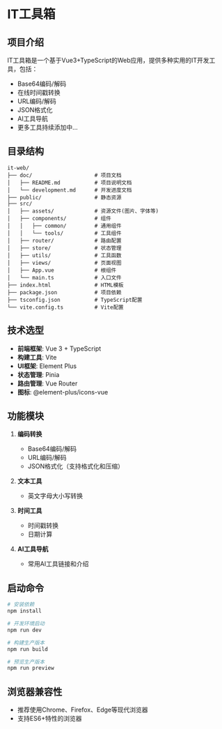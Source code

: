 # IT工具箱

## 项目介绍

IT工具箱是一个基于Vue3+TypeScript的Web应用，提供多种实用的IT开发工具，包括：

- Base64编码/解码
- 在线时间戳转换
- URL编码/解码
- JSON格式化
- AI工具导航
- 更多工具持续添加中...

## 目录结构

```
it-web/
├── doc/                    # 项目文档
│   ├── README.md           # 项目说明文档
│   └── development.md      # 开发进度文档
├── public/                 # 静态资源
├── src/
│   ├── assets/             # 资源文件(图片、字体等)
│   ├── components/         # 组件
│   │   ├── common/         # 通用组件
│   │   └── tools/          # 工具组件
│   ├── router/             # 路由配置
│   ├── store/              # 状态管理
│   ├── utils/              # 工具函数
│   ├── views/              # 页面视图
│   ├── App.vue             # 根组件
│   └── main.ts             # 入口文件
├── index.html              # HTML模板
├── package.json            # 项目依赖
├── tsconfig.json           # TypeScript配置
└── vite.config.ts          # Vite配置
```

## 技术选型

- **前端框架**: Vue 3 + TypeScript
- **构建工具**: Vite
- **UI框架**: Element Plus
- **状态管理**: Pinia
- **路由管理**: Vue Router
- **图标**: @element-plus/icons-vue

## 功能模块

1. **编码转换**
   - Base64编码/解码
   - URL编码/解码
   - JSON格式化（支持格式化和压缩）

2. **文本工具**
   - 英文字母大小写转换

3. **时间工具**
   - 时间戳转换
   - 日期计算

3. **AI工具导航**
   - 常用AI工具链接和介绍

## 启动命令

```bash
# 安装依赖
npm install

# 开发环境启动
npm run dev

# 构建生产版本
npm run build

# 预览生产版本
npm run preview
```

## 浏览器兼容性

- 推荐使用Chrome、Firefox、Edge等现代浏览器
- 支持ES6+特性的浏览器